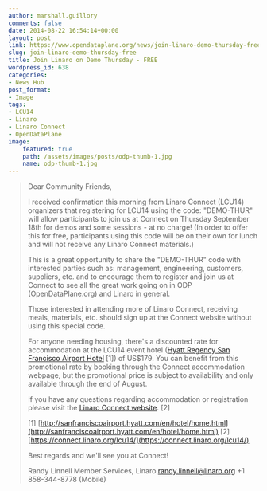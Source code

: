 ```yaml
---
author: marshall.guillory
comments: false
date: 2014-08-22 16:54:14+00:00
layout: post
link: https://www.opendataplane.org/news/join-linaro-demo-thursday-free/
slug: join-linaro-demo-thursday-free
title: Join Linaro on Demo Thursday - FREE
wordpress_id: 638
categories:
- News Hub
post_format:
- Image
tags:
- LCU14
- Linaro
- Linaro Connect
- OpenDataPlane
image:
    featured: true
    path: /assets/images/posts/odp-thumb-1.jpg
    name: odp-thumb-1.jpg
---
```


<blockquote markdown="1">

Dear Community Friends,

I received confirmation this morning from Linaro Connect (LCU14) organizers that registering for LCU14 using the code: "DEMO-THUR" will allow participants to join us at Connect on Thursday September 18th for demos and some sessions - at no charge! (In order to offer this for free, participants using this code will be on their own for lunch and will not receive any Linaro Connect materials.)

This is a great opportunity to share the "DEMO-THUR" code with interested parties such as: management, engineering, customers, suppliers, etc. and to encourage them to register and join us at Connect to see all the great work going on in ODP (OpenDataPlane.org) and Linaro in general.

Those interested in attending more of Linaro Connect, receiving meals, materials, etc. should sign up at the Connect website without using this special code.

For anyone needing housing, there's a discounted rate for accommodation at the LCU14 event hotel ([Hyatt Regency San Francisco Airport Hotel](http://sanfranciscoairport.hyatt.com/en/hotel/home.html) [1]) of US$179. You can benefit from this promotional rate by booking through the Connect accommodation webpage, but the promotional price is subject to availability and only available through the end of August.

If you have any questions regarding accommodation or registration please visit the [Linaro Connect website](https://connect.linaro.org/lcu14/). [2]

[1] [http://sanfranciscoairport.hyatt.com/en/hotel/home.html](http://sanfranciscoairport.hyatt.com/en/hotel/home.html)
[2] [https://connect.linaro.org/lcu14/](https://connect.linaro.org/lcu14/)

Best regards and we'll see you at Connect!

Randy Linnell
Member Services, Linaro
randy.linnell@linaro.org
+1 858-344-8778 (Mobile)

</blockquote>

